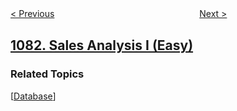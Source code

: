 <!--|This file generated by command(leetcode description); DO NOT EDIT.    |-->
<!--+----------------------------------------------------------------------+-->
<!--|@author    openset <openset.wang@gmail.com>                           |-->
<!--|@link      https://github.com/openset                                 |-->
<!--|@home      https://github.com/openset/leetcode                        |-->
<!--+----------------------------------------------------------------------+-->

[< Previous](../smallest-subsequence-of-distinct-characters "Smallest Subsequence of Distinct Characters")
　　　　　　　　　　　　　　　　
[Next >](../sales-analysis-ii "Sales Analysis II")

## [1082. Sales Analysis I (Easy)](https://leetcode.com/problems/sales-analysis-i "销售分析 I ")



### Related Topics
  [[Database](../../tag/database/README.md)]
